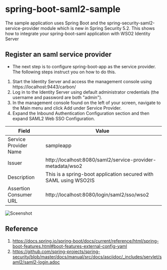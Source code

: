 # spring-boot-saml2-sample

The sample application uses Spring Boot and the spring-security-saml2-service-provider module which is new in Spring Security 5.2. This shows how to integrate your spring-boot-saml application with WSO2 Identity Server

## Register an saml service provider

- The next step is to configure spring-boot-app as the service provider. The following steps instruct you on how to do
 this.

1. Start the Identity Server and access the management console using https://localhost:9443/carbon/
2. Log in to the Identity Server using default administrator credentials (the username and password are both "admin").
3. In the management console found on the left of your screen, navigate to the Main menu and click Add under Service
 Provider. 
4. Expand the Inbound Authentication Configuration section and then expand SAML2 Web SSO Configuration. 


| Field                 | Value         | 
| --------------------- | ------------- | 
| Service Provider Name | sampleapp  |
| Issuer                | http://localhost:8080/saml2/service-provider-metadata/wso2  | 
| Description           | This is a spring-boot application secured with SAML using WSO2IS | 
| Assertion Consumer URL| http://localhost:8080/login/saml2/sso/wso2   | 

![Sceenshot](assets/saml-inboud-config.png?raw=true)

## Reference
1. https://docs.spring.io/spring-boot/docs/current/reference/html/spring-boot-features.html#boot-features-external-config-yaml
2. https://github.com/spring-projects/spring-security/blob/master/docs/manual/src/docs/asciidoc/_includes/servlet/saml2/saml2-login.adoc

